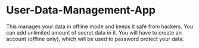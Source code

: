 # User-Data-Management-App
This manages your data in offline mode and keeps it safe from hackers. You can add unlimited amount of secret data in it. You will have to create an account (offline only), which will be used to password protect your data.
